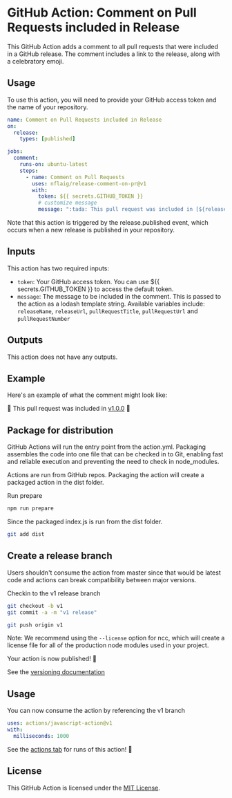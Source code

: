 # GitHub Action: Comment on Pull Requests included in Release

This GitHub Action adds a comment to all pull requests that were included in a GitHub release. The comment includes a link to the release, along with a celebratory emoji.

## Usage

To use this action, you will need to provide your GitHub access token and the name of your repository.

```yaml
name: Comment on Pull Requests included in Release
on:
  release:
    types: [published]

jobs:
  comment:
    runs-on: ubuntu-latest
    steps:
      - name: Comment on Pull Requests
        uses: nflaig/release-comment-on-pr@v1
        with:
          token: ${{ secrets.GITHUB_TOKEN }}
          # customize message
          message: ":tada: This pull request was included in [${releaseName}](${releaseUrl}) :tada:" 
```

Note that this action is triggered by the release.published event, which occurs when a new release is published in your repository.

## Inputs

This action has two required inputs:

- `token`: Your GitHub access token. You can use ${{ secrets.GITHUB_TOKEN }} to access the default token.
- `message`: The message to be included in the comment. This is passed to the action as a lodash template string.
  Available variables include: `releaseName`, `releaseUrl`, `pullRequestTitle`, `pullRequestUrl` and `pullRequestNumber`

## Outputs

This action does not have any outputs.

## Example

Here's an example of what the comment might look like:

:tada: This pull request was included in [v1.0.0](https://github.com/owner/repo/releases/tag/v1.0.0) :tada:

## Package for distribution

GitHub Actions will run the entry point from the action.yml. Packaging assembles the code into one file that can be checked in to Git, enabling fast and reliable execution and preventing the need to check in node_modules.

Actions are run from GitHub repos.  Packaging the action will create a packaged action in the dist folder.

Run prepare

```bash
npm run prepare
```

Since the packaged index.js is run from the dist folder.

```bash
git add dist
```

## Create a release branch

Users shouldn't consume the action from master since that would be latest code and actions can break compatibility between major versions.

Checkin to the v1 release branch

```bash
git checkout -b v1
git commit -a -m "v1 release"
```

```bash
git push origin v1
```

Note: We recommend using the `--license` option for ncc, which will create a license file for all of the production node modules used in your project.

Your action is now published! :rocket:

See the [versioning documentation](https://github.com/actions/toolkit/blob/master/docs/action-versioning.md)

## Usage

You can now consume the action by referencing the v1 branch

```yaml
uses: actions/javascript-action@v1
with:
  milliseconds: 1000
```

See the [actions tab](https://github.com/actions/javascript-action/actions) for runs of this action! :rocket:


## License

This GitHub Action is licensed under the [MIT License](LICENSE).
